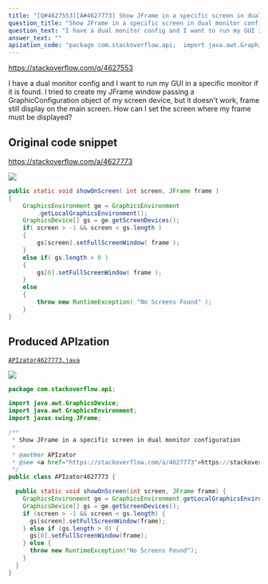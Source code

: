 ```yaml
---
title: "[Q#4627553][A#4627773] Show JFrame in a specific screen in dual monitor configuration"
question_title: "Show JFrame in a specific screen in dual monitor configuration"
question_text: "I have a dual monitor config and I want to run my GUI in a specific monitor if it is found.  I tried to create my JFrame window passing a GraphicConfiguration object of my screen device, but it doesn't work, frame still display on the main screen. How can I set the screen where my frame must be displayed?"
answer_text: ""
apization_code: "package com.stackoverflow.api;  import java.awt.GraphicsDevice; import java.awt.GraphicsEnvironment; import javax.swing.JFrame;  /**  * Show JFrame in a specific screen in dual monitor configuration  *  * @author APIzator  * @see <a href=\"https://stackoverflow.com/a/4627773\">https://stackoverflow.com/a/4627773</a>  */ public class APIzator4627773 {    public static void showOnScreen(int screen, JFrame frame) {     GraphicsEnvironment ge = GraphicsEnvironment.getLocalGraphicsEnvironment();     GraphicsDevice[] gs = ge.getScreenDevices();     if (screen > -1 && screen < gs.length) {       gs[screen].setFullScreenWindow(frame);     } else if (gs.length > 0) {       gs[0].setFullScreenWindow(frame);     } else {       throw new RuntimeException(\"No Screens Found\");     }   } }"
---
```


https://stackoverflow.com/q/4627553

I have a dual monitor config and I want to run my GUI in a specific monitor if it is found.  I tried to create my JFrame window passing a GraphicConfiguration object of my screen device, but it doesn&#x27;t work, frame still display on the main screen.
How can I set the screen where my frame must be displayed?



## Original code snippet

https://stackoverflow.com/a/4627773



<div class="code-logo"><img src="/stackoverflow.png" /></div>

```java
public static void showOnScreen( int screen, JFrame frame )
{
    GraphicsEnvironment ge = GraphicsEnvironment
        .getLocalGraphicsEnvironment();
    GraphicsDevice[] gs = ge.getScreenDevices();
    if( screen > -1 && screen < gs.length )
    {
        gs[screen].setFullScreenWindow( frame );
    }
    else if( gs.length > 0 )
    {
        gs[0].setFullScreenWindow( frame );
    }
    else
    {
        throw new RuntimeException( "No Screens Found" );
    }
}
```

## Produced APIzation

[`APIzator4627773.java`](https://github.com/pasqualesalza/apization-temp-data/raw/master/search/APIzator4627773.java)

<div class="code-logo"><img src="/apizator.png" /></div>

```java
package com.stackoverflow.api;

import java.awt.GraphicsDevice;
import java.awt.GraphicsEnvironment;
import javax.swing.JFrame;

/**
 * Show JFrame in a specific screen in dual monitor configuration
 *
 * @author APIzator
 * @see <a href="https://stackoverflow.com/a/4627773">https://stackoverflow.com/a/4627773</a>
 */
public class APIzator4627773 {

  public static void showOnScreen(int screen, JFrame frame) {
    GraphicsEnvironment ge = GraphicsEnvironment.getLocalGraphicsEnvironment();
    GraphicsDevice[] gs = ge.getScreenDevices();
    if (screen > -1 && screen < gs.length) {
      gs[screen].setFullScreenWindow(frame);
    } else if (gs.length > 0) {
      gs[0].setFullScreenWindow(frame);
    } else {
      throw new RuntimeException("No Screens Found");
    }
  }
}

```